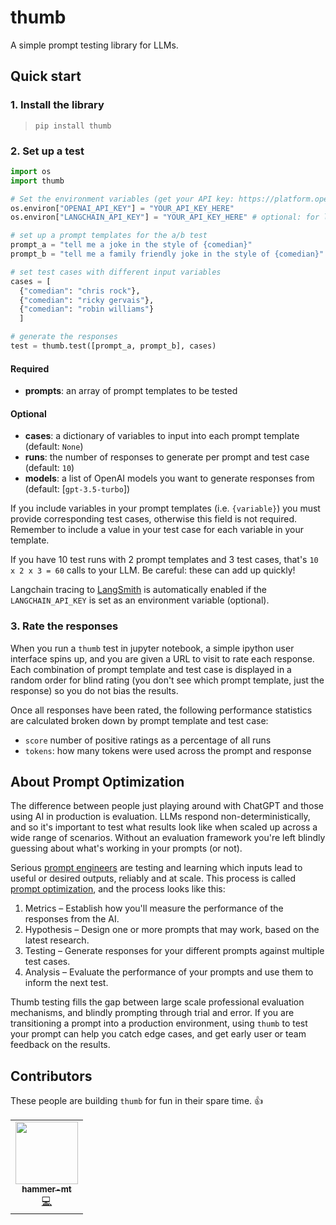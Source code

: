 # thumb

A simple prompt testing library for LLMs.

## Quick start

### 1. Install the library

> `pip install thumb`

### 2. Set up a test

```Python
import os
import thumb

# Set the environment variables (get your API key: https://platform.openai.com/account/api-keys)
os.environ["OPENAI_API_KEY"] = "YOUR_API_KEY_HERE"
os.environ["LANGCHAIN_API_KEY"] = "YOUR_API_KEY_HERE" # optional: for langsmith tracing

# set up a prompt templates for the a/b test
prompt_a = "tell me a joke in the style of {comedian}"
prompt_b = "tell me a family friendly joke in the style of {comedian}"

# set test cases with different input variables
cases = [
  {"comedian": "chris rock"}, 
  {"comedian": "ricky gervais"}, 
  {"comedian": "robin williams"}
  ]

# generate the responses
test = thumb.test([prompt_a, prompt_b], cases)
```

#### Required

- **prompts**: an array of prompt templates to be tested

#### Optional

- **cases**: a dictionary of variables to input into each prompt template (default: `None`)
- **runs**: the number of responses to generate per prompt and test case (default: `10`)
- **models**: a list of OpenAI models you want to generate responses from (default: [`gpt-3.5-turbo`])

If you include variables in your prompt templates (i.e. `{variable}`) you must provide corresponding test cases, otherwise this field is not required. Remember to include a value in your test case for each variable in your template.

If you have 10 test runs with 2 prompt templates and 3 test cases, that's `10 x 2 x 3 = 60` calls to your LLM. Be careful: these can add up quickly!

Langchain tracing to [LangSmith](https://smith.langchain.com/) is automatically enabled if the `LANGCHAIN_API_KEY` is set as an environment variable (optional).

### 3. Rate the responses

When you run a `thumb` test in jupyter notebook, a simple ipython user interface spins up, and you are given a URL to visit to rate each response. Each combination of prompt template and test case is displayed in a random order for blind rating (you don't see which prompt template, just the response) so you do not bias the results. 

Once all responses have been rated, the following performance statistics are calculated broken down by prompt template and test case:
- `score` number of positive ratings as a percentage of all runs
- `tokens`: how many tokens were used across the prompt and response


## About Prompt Optimization

The difference between people just playing around with ChatGPT and those using AI in production is evaluation. LLMs respond non-deterministically, and so it's important to test what results look like when scaled up across a wide range of scenarios. Without an evaluation framework you're left blindly guessing about what's working in your prompts (or not).

Serious [prompt engineers](https://www.saxifrage.xyz/post/prompt-engineering) are testing and learning which inputs lead to useful or desired outputs, reliably and at scale. This process is called [prompt optimization](https://www.saxifrage.xyz/post/prompt-optimization), and the process looks like this:

1. Metrics – Establish how you'll measure the performance of the responses from the AI.
2. Hypothesis – Design one or more prompts that may work, based on the latest research.
3. Testing – Generate responses for your different prompts against multiple test cases.
4. Analysis – Evaluate the performance of your prompts and use them to inform the next test.

Thumb testing fills the gap between large scale professional evaluation mechanisms, and blindly prompting through trial and error. If you are transitioning a prompt into a production environment, using `thumb` to test your prompt can help you catch edge cases, and get early user or team feedback on the results.

## Contributors

These people are building `thumb` for fun in their spare time. 👍

<!-- ALL-CONTRIBUTORS-LIST:START - Do not remove or modify this section -->
<!-- prettier-ignore-start -->
<!-- markdownlint-disable -->
<table>
  <tr>
    <td align="center"><a href="https://twitter.com/hammer_mt"><img src="https://avatars.githubusercontent.com/u/5264596?s=96&v=4" width="100px;" alt=""/><br /><sub><b>hammer-mt</b></sub></a><br /><a href="https://github.com/hammer-mt/thumb/commits?author=hammer-mt" title="Code">💻</a></td>
    
  </tr>
</table>

<!-- markdownlint-restore -->
<!-- prettier-ignore-end -->

<!-- ALL-CONTRIBUTORS-LIST:END -->
